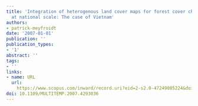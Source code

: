 ```yaml
---
title: 'Integration of heterogenous land cover maps for forest cover change detection
  at national scale: The case of Vietnam'
authors:
- patrick-meyfroidt
date: '2007-01-01'
publication: ''
publication_types:
- '1'
abstract: ''
tags:
- ''
links:
- name: URL
  url: 
    https://www.scopus.com/inward/record.uri?eid=2-s2.0-47249085224&doi=10.1109%2fMULTITEMP.2007.4293036&partnerID=40&md5=01665356830cf9c9b9aa81c23cb002b1
doi: 10.1109/MULTITEMP.2007.4293036
---
```

